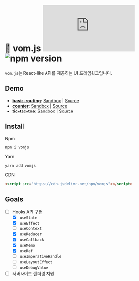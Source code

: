 # :eyes: vom.js ![gzip size](https://img.badgesize.io/https://cdn.jsdelivr.net/npm/vomjs/dist/vom.js?label=gzip&compression=gzip)  ![npm version](https://img.shields.io/npm/v/vomjs)

`vom.js`는 React-like API를 제공하는 UI 프레임워크입니다.


## Demo

- [**basic-routing**](https://94kwb.csb.app): [Sandbox](https://codesandbox.io/s/94kwb) | [Source](examples/basic-routing)
- [**counter**](https://vlzfr.csb.app): [Sandbox](https://codesandbox.io/s/vlzfr) | [Source](examples/counter)
- [**tic-tac-toe**](https://dh3f0.csb.app): [Sandbox](https://codesandbox.io/s/dh3f0) | [Source](examples/tic-tac-toe)

## Install

Npm
```sh
npm i vomjs
```

Yarn
```sh
yarn add vomjs
```

CDN
```html
<script src="https://cdn.jsdelivr.net/npm/vomjs"></script>
```

## Goals
- [ ] Hooks API 구현
  - [x] `useState`
  - [x] `useEffect`
  - [ ] `useContext`
  - [x] `useReducer`
  - [x] `useCallback`
  - [x] `useMemo`
  - [x] `useRef`
  - [ ] `useImperativeHandle`
  - [ ] `useLayoutEffect`
  - [ ] `useDebugValue`
- [ ] 서버사이드 렌더링 지원
